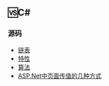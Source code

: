 ## 🆚C#

### 源码
+ [链表](Subject/数据结构/LinkReverse.cs)
+ [特性](Subject/特性)
+ [算法](Subject/算法)
+ [ASP.Net中页面传值的几种方式](NETSubject/Controllers/ViewValueController.cs)
